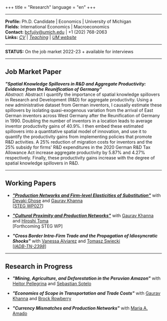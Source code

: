 
+++
title = "Research"
language = "en"
+++

---

**Profile:** Ph.D. Candidate | Economics | University of Michigan \
**Fields:** International Economics | Macroeconomics \
**Contact:** bcfujiy@umich.edu | +1 (202) 768-2063 \
**Links:** [*CV*](https://www.dropbox.com/s/k3jhg2ksrlt7qt7/CV_BCF.pdf?dl=0) | [*Teaching*](https://www.dropbox.com/s/oe8bovwn5vsutd6/TeachEval_BCF.pdf?dl=0) | [*UM website*](https://prod.lsa.umich.edu/econ/people/phd-students/brian-cevallos-fujiy.html)

---

**STATUS:** On the job market 2022-23 + available for interviews

---

## Job Market Paper
***"Spatial Knowledge Spillovers in R&D and Aggregate Productivity: Evidence from the Reunification of Germany"*** \
*Abstract:* Abstract I quantify the importance of spatial knowledge spillovers in Research and Development (R&D) for aggregate productivity. Using a new administrative dataset from German inventors, I causally estimate these spillovers by isolating quasi-exogenous variation from the arrival of East German inventors across West Germany after the Reunification of Germany in 1990. Doubling the number of inventors in a location leads to average inventor productivity gains of 40.9%. I then embed these estimated spillovers into a quantitative spatial model of innovation, and use it to quantify the productivity gains from implementing policies that promote R&D activities. A 25% reduction of migration costs for inventors and the 25% subsidy for firms' R&D expenditures in the 2020 German R&D Tax Allowance Act increase aggregate productivity by 5.87% and 4.27% respectively. Finally, these productivity gains increase with the degree of spatial knowledge spillovers in R&D.

---

## Working Papers

* ***["Production Networks and Firm-level Elasticities of Substitution"](https://www.dropbox.com/s/4e5gtdmbs8kbsw5/CFGK_ElastSubst.pdf?dl=0)*** with [Devaki Ghose](https://sites.google.com/view/devakighose/home) and [Gaurav Khanna](https://www.econgaurav.com/) \
[[STEG WP027](https://steg.cepr.org/sites/default/files/2022-09/WP027%20CevallosFujiyGhoseKhanna%20ProductionNetworksAndFirmLevelElasticitiesOfSubstitution_0.pdf)]

* ***["Cultural Proximity and Production Networks"](https://www.dropbox.com/s/qbhl04snkmphuzo/CFKT_CulturalProx.pdf?dl=0)*** with [Gaurav Khanna](https://www.econgaurav.com/) and [Hiroshi Toma](https://hiroshitoma.github.io/) \
[Forthcoming STEG WP]

* ***"Cross Border Intra-Firm Trade and the Propagation of Idiosyncratic Shocks"*** with [Vanessa Alviarez](http://www.vanessaalviarezubc.com/) and [Tomasz Swiecki](https://sites.google.com/site/tomaszswiecki/) \
[[*IADB-TN-2398*](https://publications.iadb.org/publications/english/document/Cross-Border-Intra-Firm-Trade-and-the-Propagation-of-Idiosyncratic-Shocks-A-New-Dataset.pdf)]

---

## Research in Progress

* ***"Mining, Agriculture, and Deforestation in the Peruvian Amazon"*** with [Heitor Pellegrina](https://sites.google.com/site/heitorpellegrina/) and [Sebastian Sotelo](http://www-personal.umich.edu/~ssotelo/)

* ***"Economies of Scope in Transportation and Trade Costs"*** with [Gaurav Khanna](https://www.econgaurav.com/) and [Brock Rowberry](https://lsa.umich.edu/econ/people/phd-students/brock-rowberry.html)

* ***"Currency Mismatches and Production Networks"*** with [Maria A. Amado](https://sites.google.com/view/mariaalejandraamado/p%C3%A1gina-principal)